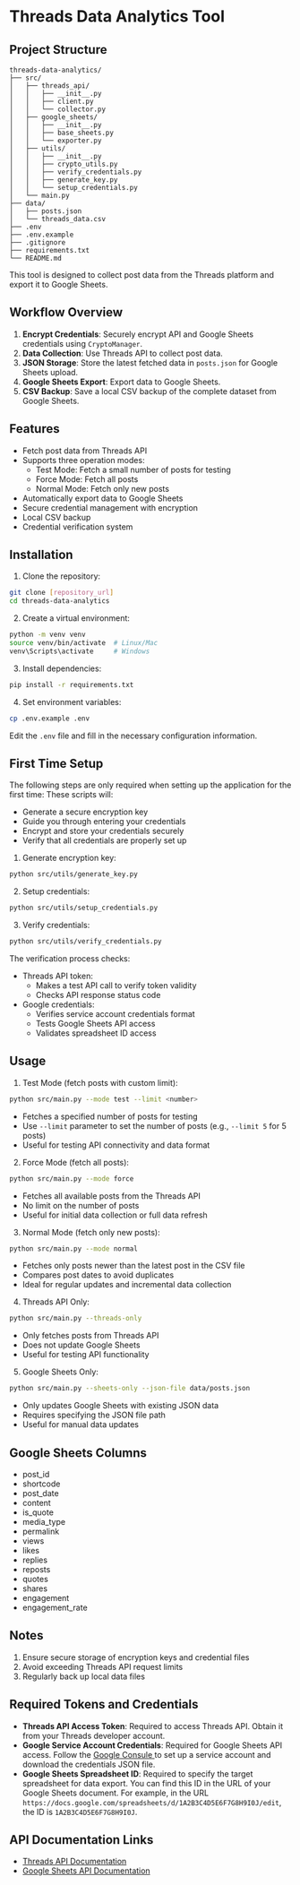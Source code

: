 # Threads Data Analytics Tool

## Project Structure

```
threads-data-analytics/
├── src/
│   ├── threads_api/
│   │   ├── __init__.py
│   │   ├── client.py
│   │   └── collector.py
│   ├── google_sheets/
│   │   ├── __init__.py
│   │   ├── base_sheets.py
│   │   └── exporter.py
│   ├── utils/
│   │   ├── __init__.py
│   │   ├── crypto_utils.py
│   │   ├── verify_credentials.py
│   │   ├── generate_key.py
│   │   └── setup_credentials.py
│   └── main.py
├── data/
│   ├── posts.json
│   └── threads_data.csv
├── .env
├── .env.example
├── .gitignore
├── requirements.txt
└── README.md
```

This tool is designed to collect post data from the Threads platform and export it to Google Sheets.

## Workflow Overview

1. **Encrypt Credentials**: Securely encrypt API and Google Sheets credentials using `CryptoManager`.
2. **Data Collection**: Use Threads API to collect post data.
3. **JSON Storage**: Store the latest fetched data in `posts.json` for Google Sheets upload.
4. **Google Sheets Export**: Export data to Google Sheets.
5. **CSV Backup**: Save a local CSV backup of the complete dataset from Google Sheets.

## Features

- Fetch post data from Threads API
- Supports three operation modes:
  - Test Mode: Fetch a small number of posts for testing
  - Force Mode: Fetch all posts
  - Normal Mode: Fetch only new posts
- Automatically export data to Google Sheets
- Secure credential management with encryption
- Local CSV backup
- Credential verification system

## Installation

1. Clone the repository:
```bash
git clone [repository_url]
cd threads-data-analytics
```

2. Create a virtual environment:
```bash
python -m venv venv
source venv/bin/activate  # Linux/Mac
venv\Scripts\activate     # Windows
```

3. Install dependencies:
```bash
pip install -r requirements.txt
```

4. Set environment variables:
```bash
cp .env.example .env
```
Edit the `.env` file and fill in the necessary configuration information.

## First Time Setup

The following steps are only required when setting up the application for the first time:
These scripts will:
- Generate a secure encryption key
- Guide you through entering your credentials
- Encrypt and store your credentials securely
- Verify that all credentials are properly set up

1. Generate encryption key:
```bash
python src/utils/generate_key.py
```

2. Setup credentials:
```bash
python src/utils/setup_credentials.py
```

3. Verify credentials:
```bash
python src/utils/verify_credentials.py
```
The verification process checks:
- Threads API token:
  - Makes a test API call to verify token validity
  - Checks API response status code
- Google credentials:
  - Verifies service account credentials format
  - Tests Google Sheets API access
  - Validates spreadsheet ID access

## Usage

1. Test Mode (fetch posts with custom limit):
```bash
python src/main.py --mode test --limit <number>
```
- Fetches a specified number of posts for testing
- Use `--limit` parameter to set the number of posts (e.g., `--limit 5` for 5 posts)
- Useful for testing API connectivity and data format

2. Force Mode (fetch all posts):
```bash
python src/main.py --mode force
```
- Fetches all available posts from the Threads API
- No limit on the number of posts
- Useful for initial data collection or full data refresh

3. Normal Mode (fetch only new posts):
```bash
python src/main.py --mode normal
```
- Fetches only posts newer than the latest post in the CSV file
- Compares post dates to avoid duplicates
- Ideal for regular updates and incremental data collection

4. Threads API Only:
```bash
python src/main.py --threads-only
```
- Only fetches posts from Threads API
- Does not update Google Sheets
- Useful for testing API functionality

5. Google Sheets Only:
```bash
python src/main.py --sheets-only --json-file data/posts.json
```
- Only updates Google Sheets with existing JSON data
- Requires specifying the JSON file path
- Useful for manual data updates

## Google Sheets Columns

- post_id
- shortcode
- post_date
- content
- is_quote
- media_type
- permalink
- views
- likes
- replies
- reposts
- quotes
- shares
- engagement 
- engagement_rate 

## Notes

1. Ensure secure storage of encryption keys and credential files
2. Avoid exceeding Threads API request limits
3. Regularly back up local data files


## Required Tokens and Credentials

- **Threads API Access Token**: Required to access Threads API. Obtain it from your Threads developer account.
- **Google Service Account Credentials**: Required for Google Sheets API access. Follow the [Google Consule ](https://console.cloud.google.com/) to set up a service account and download the credentials JSON file.
- **Google Sheets Spreadsheet ID**: Required to specify the target spreadsheet for data export. You can find this ID in the URL of your Google Sheets document. For example, in the URL `https://docs.google.com/spreadsheets/d/1A2B3C4D5E6F7G8H9I0J/edit`, the ID is `1A2B3C4D5E6F7G8H9I0J`.

## API Documentation Links

- [Threads API Documentation](https://developers.facebook.com/docs/threads)
- [Google Sheets API Documentation](https://developers.google.com/sheets/api) 